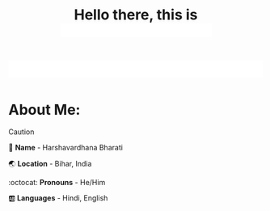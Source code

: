 <h1 align="center">Hello there, this is <img src="/assets/name2.gif" width="299"></h1>


<h1><img src="/assets/work2.gif"></h1>


# About Me:

> [!CAUTION]
> :bust_in_silhouette: **Name** - Harshavardhana Bharati
> 
> :earth_asia: **Location** - Bihar, India
>
> :octocat: **Pronouns** - He/Him
>
> :ab: **Languages** - Hindi, English

